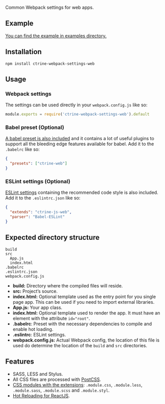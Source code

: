 Common Webpack settings for web apps.

## Example

[You can find the example in examples directory.](../../examples/web)

## Installation

```shell
npm install ctrine-webpack-settings-web
```

## Usage

### Webpack settings

The settings can be used directly in your `webpack.config.js` like so:

```Javascript
module.exports = require('ctrine-webpack-settings-web').default
```

### Babel preset (Optional)

[A babel preset is also included](https://github.com/ctrine/babel-presets) and it
contains a lot of useful plugins to support all the bleeding edge features
available for babel. Add it to the `.babelrc` like so:

```json
{
  "presets": ["ctrine-web"]
}
```

### ESLint settings (Optional)

[ESLint settings](https://github.com/ctrine/lint-config) containing the recommended
code style is also included. Add it to the `.eslintrc.json` like so:

```json
{
  "extends": "ctrine-js-web",
  "parser": "Babel-ESLint"
}
```

## Expected directory structure

```
build
src
  App.js
  index.html
.babelrc
.eslintrc.json
webpack.config.js
```
* **build:** Directory where the compiled files will reside.
* **src:** Project’s source.
* **index.html:** Optional template used as the entry point for you single page
  app. This can be used if you need to import external libraries.
* **App.js:** Your app class.
* **index.html:** Optional template used to render the app. It must have an
  element with the attribute `id="root"`.
* **.babelrc**: Preset with the necessary dependencies to compile and enable hot
  loading.
* **.eslintrc**: ESLint settings.
* **webpack.config.js:** Actual Webpack config, the location of this file is
  used do determine the location of the `build` and `src` directories.

## Features

* SASS, LESS and Stylus.
* All CSS files are processed with [PostCSS][postcss].
* [CSS modules with the extensions][css-modules-extensions]: `.module.css`,
  `.module.less`, `.module.sass`, `.module.scss`
  and `.module.styl`.
* [Hot Reloading for ReactJS](https://github.com/gaearon/react-hot-loader).

[css-modules-extensions]: https://github.com/css-modules/css-modules/issues/229#issuecomment-304040593
[postcss]: https://github.com/postcss/postcss
